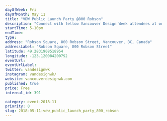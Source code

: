 ```yaml
---
dayOfWeek: Fri
dayOfMonth: May 11
title: "VDW Public Launch Party @800 Robson"
description: "Connect with fellow Vancouver Design Week attendees at our legendary community party that launches over 100 events across the City. VIVA Vancouver and Vancouver Design Foundation bring you a party with design activations inside BUBBLESCAPE curated by Vancouver Design Nerds. Ping pong, interactive art, and truth or dare balloons will engage event goers. This free, all ages community gathering has food and drinks for purchase from El Cartel food truck, Oddity Kombucha and more. For your visual pleasure NUBO presented by Tangible Interaction, will make you feel like you’re walking amongst the clouds. CONNECT presented by Vancouver Design Foundation will turn the space into a series of structures and connection points around how “Design can Impact…”  Enjoy tunes from live DJ sets from the talented likes of DYSART, Nightwork and Loner. Proudly sponsored by LaSalle College and Viva Vancouver.<br> "
startTime: 5-10pm
endTime: 
type: 
address: "Robson Square, 800 Robson Street, Vancouver, BC, Canada"
addressLabel: "Robson Square, 800 Robson Street"
latitude: 49.2831908518954
longitude: -123.120084200792
eventUrl: 
eventUrlLabel: 
twitter: vandesignwk
instagram: vandesignwk/
website: vancouverdesignwk.com
published: true
price: Free
internal_id: 391

category: event-2018-11
priority: 0
slug: 2018-05-11-vdw_public_launch_party_800_robson
---
```

